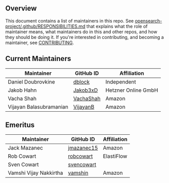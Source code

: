 ## Overview

This document contains a list of maintainers in this repo. See [opensearch-project/.github/RESPONSIBILITIES.md](https://github.com/opensearch-project/.github/blob/main/RESPONSIBILITIES.md#maintainer-responsibilities) that explains what the role of maintainer means, what maintainers do in this and other repos, and how they should be doing it. If you're interested in contributing, and becoming a maintainer, see [CONTRIBUTING](CONTRIBUTING.md).

## Current Maintainers

| Maintainer              | GitHub ID                                 | Affiliation         |
| ----------------------- | ----------------------------------------- | ------------------- |
| Daniel Doubrovkine      | [dblock](https://github.com/dblock)       | Independent         |
| Jakob Hahn              | [Jakob3xD](https://github.com/Jakob3xD)   | Hetzner Online GmbH |
| Vacha Shah              | [VachaShah](https://github.com/VachaShah) | Amazon              |
| Vijayan Balasubramanian | [VijayanB](https://github.com/VijayanB)   | Amazon              |

## Emeritus

| Maintainer             | GitHub ID                                   | Affiliation |
| ---------------------- | ------------------------------------------- | ----------- |
| Jack Mazanec           | [jmazanec15](https://github.com/jmazanec15) | Amazon      |
| Rob Cowart             | [robcowart](https://github.com/robcowart)   | ElastiFlow  |
| Sven Cowart            | [svencowart](https://github.com/svencowart) |             |
| Vamshi Vijay Nakkirtha | [vamshin](https://github.com/vamshin)       | Amazon      |
